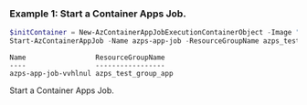 ### Example 1: Start a Container Apps Job.
```powershell
$initContainer = New-AzContainerAppJobExecutionContainerObject -Image "mcr.microsoft.com/k8se/quickstart-jobs:lates" -Name "simple-hello-world-container2" -ResourceCpu 0.25 -ResourceMemory "0.5Gi" -Command "/bin/sh" -Arg "-c","echo hello; sleep 10;"
Start-AzContainerAppJob -Name azps-app-job -ResourceGroupName azps_test_group_app -InitContainer $initContainer
```

```output
Name                 ResourceGroupName
----                 -----------------
azps-app-job-vvhlnul azps_test_group_app
```

Start a Container Apps Job.